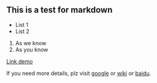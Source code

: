 ## This is a test for markdown ##

* List 1
* List 2

1. As we know
2. As you know

[Link demo](http://jeechang.com)

If you need more details, plz visit [google][1] or [wiki][2] or [baidu][3].

[1]: www.google.com
[2]: www.wikipedia.org
[3]: www.baidu.com
